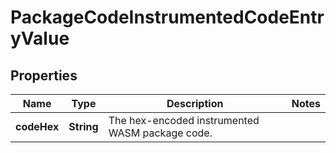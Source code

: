 

# PackageCodeInstrumentedCodeEntryValue


## Properties

| Name | Type | Description | Notes |
|------------ | ------------- | ------------- | -------------|
|**codeHex** | **String** | The hex-encoded instrumented WASM package code.  |  |



